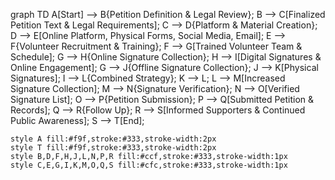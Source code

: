 graph TD
    A[Start] --> B{Petition Definition & Legal Review};
    B --> C[Finalized Petition Text & Legal Requirements];
    C --> D{Platform & Material Creation};
    D --> E[Online Platform, Physical Forms, Social Media, Email];
    E --> F{Volunteer Recruitment & Training};
    F --> G[Trained Volunteer Team & Schedule];
    G --> H{Online Signature Collection};
    H --> I[Digital Signatures & Online Engagement];
    G --> J{Offline Signature Collection};
    J --> K[Physical Signatures];
    I --> L{Combined Strategy};
    K --> L;
    L --> M[Increased Signature Collection];
    M --> N{Signature Verification};
    N --> O[Verified Signature List];
    O --> P{Petition Submission};
    P --> Q[Submitted Petition & Records];
    Q --> R{Follow Up};
    R --> S[Informed Supporters & Continued Public Awareness];
    S --> T[End];

    style A fill:#f9f,stroke:#333,stroke-width:2px
    style T fill:#f9f,stroke:#333,stroke-width:2px
    style B,D,F,H,J,L,N,P,R fill:#ccf,stroke:#333,stroke-width:1px
    style C,E,G,I,K,M,O,Q,S fill:#cfc,stroke:#333,stroke-width:1px
